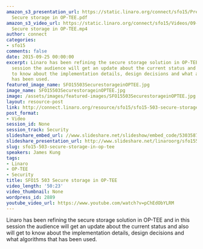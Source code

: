 ```yaml
---
amazon_s3_presentation_url: https://static.linaro.org/connect/sfo15/Presentations/09-25-Friday/SFO15-503-
  Secure storage in OP-TEE.pdf
amazon_s3_video_url: https://static.linaro.org/connect/sfo15/Videos/09-25-Friday/SFO15-503
  Secure storage in OP-TEE.mp4
author: connect
categories:
- sfo15
comments: false
date: 2015-09-25 00:00:00
excerpt: Linaro has been refining the secure storage solution in OP-TEE and in this
  session the audience will get an update about the current status and also will get
  to know about the implementation details, design decisions and what algorithms that
  has been used.
featured_image_name: SFO15503SecurestorageinOPTEE.jpg
image_name: SFO15503SecurestorageinOPTEE.jpg
image: /assets/images/featured-images/SFO15503SecurestorageinOPTEE.jpg
layout: resource-post
link: http://connect.linaro.org/resource/sfo15/sfo15-503-secure-storage-in-op-tee/
post_format:
- Video
session_id: None
session_track: Security
slideshare_embed_url: //www.slideshare.net/slideshow/embed_code/53035879
slideshare_presentation_url: http://www.slideshare.net/linaroorg/sfo15503-secure-storage-in-optee
slug: sfo15-503-secure-storage-in-op-tee
speakers: James Kung
tags:
- Linaro
- OP-TEE
- Security
title: SFO15 503 Secure storage in OP-TEE
video_length: '50:23'
video_thumbnail: None
wordpress_id: 2889
youtube_video_url: https://www.youtube.com/watch?v=pChEdObYLRM
---
```


Linaro has been refining the secure storage solution in OP-TEE and in this session the audience will get an update about the current status and also will get to know about the implementation details, design decisions and what algorithms that has been used.
